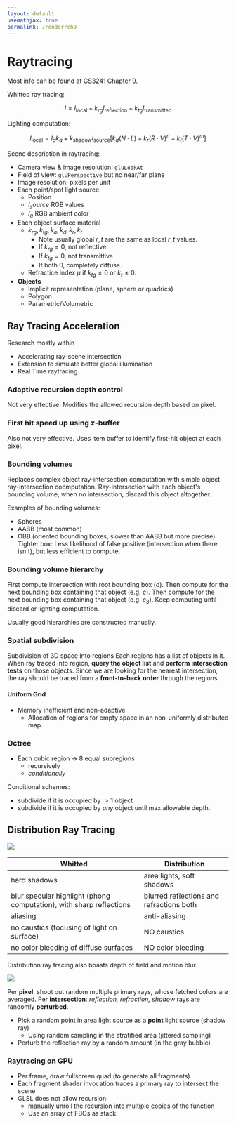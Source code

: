 ```yaml
---
layout: default
usemathjax: true
permalink: /render/ch9
---
```


# Raytracing

Most info can be found at [CS3241 Chapter 9](/notes-blog/cg#chapter-9--ray-casting--tracing).

Whitted ray tracing:

$$
I = I_\text{local} + k_{rg}I_\text{reflection} + k_{tg}I_\text{transmitted}
$$

Lighting computation:

$$
I_\text{local} = I_ak_a + k_\text{shadow}I_\text{source}[k_d(N \cdot L) + k_r(R \cdot V)^n + k_t(T \cdot V)^m]
$$

Scene description in raytracing:
- Camera view & image resolution: `gluLookAt`
- Field of view: `gluPerspective` but no near/far plane
- Image resolution: pixels per unit
- Each point/spot light source
  - Position
  - $I_source$ RGB values
  - $I_a$ RGB ambient color
- Each object surface material
  - $k_{rg}, k_{tg}, k_a, k_d, k_r, k_t$
    - Note usually global $r, t$ are the same as local $r, t$ values.
    - If $k_{rg} = 0$, not reflective.
    - If $k_{tg} = 0$, not transmittive.
    - If both $0$, completely diffuse.
  - Refractice  index $\mu$ if $k_{tg} \neq 0$ or $k_t \neq 0$.
- **Objects**
  - Implicit representation (plane, sphere or quadrics)
  - Polygon
  - Parametric/Volumetric

 ## Ray Tracing Acceleration
 Research mostly within
 - Accelerating ray-scene intersection
 - Extension to simulate better global illumination
 - Real Time raytracing

### Adaptive recursion depth control
Not very effective.
Modifies the allowed recursion depth based on pixel.

### First hit speed up using z-buffer
Also not very effective.
Uses item buffer to identify first-hit object at each pixel.

### Bounding volumes
Replaces complex object ray-intersection computation with simple object ray-intersection cocmputation.
Ray-intersection with each object's bounding volume; when no intersection, discard this object altogether.

Examples of bounding volumes:
- Spheres
- AABB (most common)
- OBB (oriented bounding boxes, slower than AABB but more precise)
Tighter box: Less likelihood of false positive (intersection when there isn't), 
but less efficient to compute.

### Bounding volume hierarchy
First compute intersection with root bounding box ($a$). 
Then compute for the next bounding box containing that object (e.g. $c$).
Then compute for the next bounding box containing that object (e.g. $c_3$).
Keep computing until discard or lighting computation.

Usually good hierarchies are constructed manually.

### Spatial subdivision

Subdivision of 3D space into regions
Each regions has a list of objects in it.
When ray traced into region, **query the object list** and **perform intersection tests** 
on those objects.
Since we are looking for the nearest intersection, the ray should be traced from a **front-to-back order** through the regions.

#### Uniform Grid
- Memory inefficient and non-adaptive
  - Allocation of regions for empty space in an non-uniformly distributed map.

### Octree
- Each cubic region $\rightarrow$ 8 equal subregions
  - recursively
  - *conditionally*

Conditional schemes:
- subdivide if it is occupied by $> 1$ object
- subdivide if it is occupied by *any* object until max allowable depth.

## Distribution Ray Tracing

![](/notes-blog/assets/img/render/distribution.png)

| Whitted | Distribution |
| ------- | ------------ |
| hard shadows | area lights, soft shadows |
| blur specular highlight (phong computation), with sharp reflections | blurred reflections and refractions both |
| aliasing | anti-aliasing |
| no caustics (focusing of light on surface) | NO caustics |
| no color bleeding of diffuse surfaces | NO color bleeding |

Distribution ray tracing also boasts depth of field and motion blur.

![](/notes-blog/assets/img/render/dof.png)

Per **pixel**: shoot out random multiple primary rays, whose fetched colors are averaged.
Per **intersection**: *reflection, refraction, shadow* rays are randomly **perturbed**.
- Pick a random point in area light source as a **point** light source (shadow ray)
  - Using random sampling in the stratified area (jittered sampling)
- Perturb the reflection ray by a random amount (in the gray bubble)

### Raytracing on GPU
- Per frame, draw fullscreen quad (to generate all fragments)
- Each fragment shader invocation traces a primary ray to intersect the scene
- GLSL does not allow recursion:
  - manually unroll the recursion into multiple copies of the function
  - Use an array of FBOs as stack.